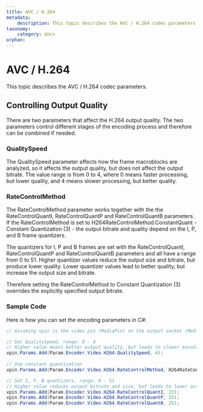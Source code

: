 ```yaml
---
title: AVC / H.264
metadata:
    description: This topic describes the AVC / H.264 codec parameters.
taxonomy:
    category: docs
orphan:
---
```


# AVC / H.264

This topic describes the AVC / H.264 codec parameters.

## Controlling Output Quality

There are two parameters that affect the H.264 output quality. The two parameters control different stages of the encoding process and therefore can be combined if needed.

### QualitySpeed 

The QualitySpeed parameter affects how the frame macroblocks are analyzed, so it affects the output quality, but does not affect the output bitrate. The value range is from 0 to 4, where 0 means faster processing, but lower quality, and 4 means slower processing, but better quality. 

### RateControlMethod

The RateControlMethod parameter works together with the the RateControlQuantI, RateControlQuantP and RateControlQuantB parameters. If the RateControlMethod is set to H264RateControlMethod.ConstantQuant - Constant Quantization (3) - the output bitrate and quality depend on the I, P, and B frame quantizers. 

The quantizers for I, P and B frames are set with the RateControlQuantI, RateControlQuantP and RateControlQuantB parameters and all have a range from 0 to 51. Higher quantizer values reduce the output size and bitrate, but produce lower quality. Lower quantizer values lead to better quality, but increase the output size and bitrate.

Therefore setting the RateControlMethod to Constant Quantization (3) overrides the explicitly specified output bitrate.

### Sample Code

Here is how you can set the encoding parameters in C#:

``` csharp
// Assuming vpin is the video pin (MediaPin) on the output socket (MediaSocket)

// Set QualitySpeed, range: 0 - 4 
// Higher value means better output quality, but leads to slower encoding 
vpin.Params.Add(Param.Encoder.Video.H264.QualitySpeed, 4);
 
// Use constant quantization
vpin.Params.Add(Param.Encoder.Video.H264.RateControlMethod, H264RateControlMethod.ConstantQuant);

// Set I, P, B quantizers, range: 0 - 51
// Higher value reduces output bitrate and size, but leads to lower output quality 
vpin.Params.Add(Param.Encoder.Video.H264.RateControlQuantI, 23); 
vpin.Params.Add(Param.Encoder.Video.H264.RateControlQuantP, 25);
vpin.Params.Add(Param.Encoder.Video.H264.RateControlQuantB, 25);
```

